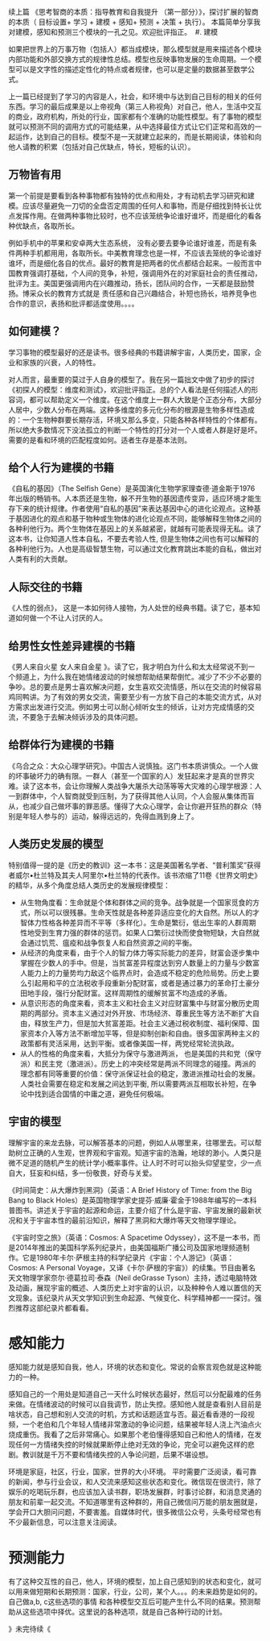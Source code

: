 续上篇 《思考智商的本质：指导教育和自我提升 （第一部分）》，探讨扩展的智商的本质（ 目标设置+ 学习 + 建模 + 感知+ 预测 + 决策 + 执行）。 本篇简单分享我对建模，感知和预测三个模块的一孔之见。欢迎批评指正。
​
#. 建模

如果把世界上的万事万物（包括人）都当成模块，那么模型就是用来描述各个模块内部功能和外部交换方式的规律性总结。模型也反映事物发展的生命周期。一个模型可以是文字性的描述定性化的特点或者规律，也可以是定量的数据甚至数学公式。

上一篇已经提到了学习的内容是人，社会，和环境中与达到自己目标的相关的任何东西。学习的最后成果是以上帝视角（第三人称视角）对自己，他人，生活中交互的商业，政府机构，所处的行业，国家都有个准确的功能性模型。有了事物的模型就可以预测不同的调用方式的可能结果，从中选择最佳方式让它们正常和高效的一起运作，达到自己的目标。模型不是一天就建立起来的，而是长期阅读，体验和向他人请教的积累（包括对自己优缺点，特长，短板的认识）。
 
## 万物皆有用

第一个前提是要看到各种事物都有独特的优点和用处，才有动机去学习研究和建模。应该尽量避免一刀切的全盘否定周围的任何人和事物，而是仔细找到特长让优点发挥作用。在做两种事物比较时，也不应该笼统争论谁好谁坏，而是细化的看各种优缺点，各取所长。

例如手机中的苹果和安卓两大生态系统， 没有必要去要争论谁好谁差，而是有条件两种手机都用用，各取所长。中美教育理念也是一样，不应该去笼统的争论谁好谁坏，而是细化各自的优点。最好的教育是把两者的优点都结合起来。一般而言中国教育强调打基础，个人间的竞争，补短，强调用外在的对家庭社会的责任推动，批评为主。美国更强调用内在兴趣推动，扬长，团队间的合作，一天都是鼓励赞扬。博采众长的教育方式就是 责任感和自己兴趣结合，补短也扬长，培养竞争也合作的意识，表扬和批评都适度使用。。。。

## 如何建模？

学习事物的模型最好的还是读书。很多经典的书籍讲解宇宙，人类历史，国家，企业和家族的兴衰，人的特性。

对人而言，最重要的莫过于人自身的模型了。我在另一篇拙文中做了初步的探讨《初探人的模型：维度和测试》，欢迎批评指正。总的个人看法是任何描述人的形容词，都可以帮助定义一个维度。在这个维度上一群人大致是个正态分布，大部分人居中，少数人分布在两端。这种多维度的多元化分布的根源是生物多样性造成的：一个生物种群要长期存活，环境又那么多变，只能各种各样特性的个体都有。所以绝大多数情况下没法孤立的判断一个特性的打分对一个人或者人群是好是坏。需要的是看和环境的匹配程度如何。适者生存是基本法则。

##  给个人行为建模的书籍

《自私的基因》（The Selfish Gene）是英国演化生物学家理查德·道金斯于1976年出版的畅销书。人本质还是生物，躲不开生物的基因遗传变异，适应环境才能生存下来的统计规律。作者使用“自私的基因”来表达基因中心的进化论观点。这种基于基因进化的观点和基于物种或生物体的进化论观点不同，能够解释生物体之间的各种利他行为。两个生物体在基因上的关系越紧密，就越有可能表现得无私。读了这本书，让你知道人性本自私，不要去考验人性, 但是生物体之间也有可以解释的各种利他行为。人也是高级智慧生物，可以通过文化教育跳出本能的自私，做出对人类有利的大贡献。

## 人际交往的书籍
《人性的弱点》， 这是一本如何待人接物，为人处世的经典书籍。读了它，基本知道如何做一个不让人讨厌的人。

## 给男性女性差异建模的书籍
《男人来自火星 女人来自金星 》。读了它，我才明白为什么和太太经常说不到一个频道上，为什么我在她情绪波动的时候想帮助结果帮倒忙。减少了不少不必要的争吵。总的要点是男士喜欢解决问题，女生喜欢交流情感，所以在交流的时候容易鸡同鸭讲。为了有效的男女交流，需要至少有一方放下自己的本能交流方式，从对方需求出发进行交流。例如男士可以耐心倾听女生的倾诉，让对方完成情感的交流，不要急于去解决倾诉涉及的具体问题。

##  给群体行为建模的书籍
《乌合之众：大众心理学研究》。中国古人说慎独。这门书本质讲慎众。一个人做的坏事破坏力的确有限。一群人（甚至一个国家的人）发狂起来才是真的世界灾难。读了这本书，会让你理解人类战争大屠杀大动荡等等大灾难的心理学根源：人一到群体中，个人智商就受到压制，为了获得其他人认同，个人会服从集体而盲从，也减少自己做坏事的罪恶感。懂得了大众心理学，会让你避开狂热的群众（特别是年轻人参与的）运动，躲得远远的，免得血溅到身上了。

##  人类历史发展的模型

特别值得一提的是《历史的教训》这一本书：这是美国著名学者、“普利策奖”获得者威尔•杜兰特及其夫人阿里尔•杜兰特的代表作。该书浓缩了11卷《世界文明史》的精华，从多个角度总结人类历史的发展规律模型：

* 从生物角度看：生命就是个体和群体之间的竞争。战争就是一个国家觅食的方式，所以可以很残暴。生命天性就是各种差异适应变化的大自然。所以人的才智体力性格各种差异而不平等（多样化）。生命是繁衍，低出生率的人群周期性地受到生育力强的群体的惩罚。如果人口繁衍过快而使食物短缺，大自然就会通过饥荒、瘟疫和战争恢复人和自然资源之间的平衡。
* 从经济的角度来看，由于个人的智力体力等实际能力的差异，财富会逐步集中掌握在少数人的手中。但是，当贫富差异程度达到穷人数量上的力量与少数富人能力上的力量势均力敌这个临界点时，会造成不稳定的危险局势。历史上要么引起用和平的立法税收手段重新分配财富，或者是通过暴力的革命打土豪分田地手段，强行分配财富。这样周期性的缓解贫富不均造成的矛盾。
* 从意识形态的角度来看，资本主义和社会主义对应财富集中与财富分散历史周期的两部分。资本主义通过对外开放、市场经济、尊重民生等方法不断扩大自由，释放生产力，但是加大贫富差距。社会主义通过税收制度、福利保障、国家资本介入等方法不断增加平等，但是抑制创新和自由。很多国家两种主义的政策都有灵活采用，达到平衡。或者像美国一样，两党经常轮流执政。
* 从人的性格的角度来看，大抵分为保守与激进两派， 也是美国的共和党（保守派）和民主党（激进派）。历史上的冲突经常是两派不同理念的碰撞。两派的理念都有同等重要的价值：保守派保证社会的稳定，激进派推动社会的发展。人类社会需要在稳定和发展之间达到平衡, 所以需要两派互相取长补短，在争论中找到适合国情的中庸之道，避免任何极端。
 
## 宇宙的模型

理解宇宙的来龙去脉，可以解答基本的问题，例如人从哪里来，往哪里去。可以帮助树立正确的人生观，世界观和宇宙观。知道宇宙的浩瀚，地球的渺小。人类只是微不足道的随机产生的统计学小概率事件。让人时不时可以抬头仰望星空，少一点自大，狂妄和纠结，多一份敬畏，好奇与关爱。

《时间简史：从大爆炸到黑洞》（英语：A Brief History of Time: from the Big Bang to Black Holes）是英国物理学家史提芬·威廉·霍金于1988年编写的一本科普图书。讲述关于宇宙的起源和命运，主要介绍了什么是宇宙、宇宙发展的最新状况和关于宇宙本性的最前沿知识，解释了黑洞和大爆炸等天文物理学理论。

《宇宙时空之旅》（英语：Cosmos: A Spacetime Odyssey），这不是一本书，而是2014年推出的美国科学系列纪录片，由美国福斯广播公司及国家地理频道制作。它是1980年卡尔·萨根主持的科学纪录片《宇宙：个人游记》（英语：Cosmos: A Personal Voyage，又译《卡尔·萨根的宇宙》）的续集。节目由著名天文物理学家奈尔·德葛拉司·泰森（Neil deGrasse Tyson）主持，透过电脑特效及动画，展现宇宙的概述、人类历史上对宇宙的认识，以及种种令人难以置信的天文现象。该纪录片从天文学知识到生命起源、气候变化、科学精神都一一探讨。强烈推荐这部纪录片都看看。
 
# 感知能力

感知能力就是感知自我，他人，环境的状态和变化。常说的会察言观色就是这种能力的一种。

感知自己的一个用处是知道自己一天什么时候状态最好，然后可以分配最难的任务来做。在情绪波动的时候可以自我调节，防止失控。感知他人就是查看别人目前是啥状态，自己想和别人交流的时机，方式和话题适宜与否。最近看香港的一段视频，一个老伯和几个年轻人情绪非常激动的争论问题，结果被年轻人浇上汽油点火烧成重伤。我看了之后非常痛心。如果那个老伯懂得感知自己和他人的情绪，在发现任何一方情绪失控的时候就果断停止绝对无效的争论，完全可以避免这样的悲剧。教训就是千万不要和情绪失控的人争论问题，后果不堪设想。

环境是家庭，社区，行业，国家，世界的大小环境。 平时需要广泛阅读，看可靠的新闻，参与行业会议，和人交流来感知这些状态和变化。微信现在很流行，除了娱乐的吃喝玩乐群，也应该加入读书群，职场发展群，时事讨论群，和消息灵通的朋友和前辈一起交流。不知道哪里有这种群的，用自己微信问万能的朋友圈就是，学会开口大胆问问题，不要害羞。自媒体时代，很多微信公众号，头条号经常也有不少最新信息，可以注意关注阅读。

# 预测能力

有了这种交互性的自己，他人，环境的模型，加上自己感知到的状态和变化，就可以用来做短期和长期预测：国家，行业，公司，某个人。。。的未来趋势是如何的。自己做a,b, c这些选项的事情 和各种模型交互后可能产生什么不同的结果。预测帮助从这些选项中择优。这里说的各种选项，就是自己各种行动的计划。

》未完待续《 
